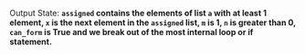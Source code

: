 Output State: **`assigned` contains the elements of list `a` with at least 1 element, `x` is the next element in the `assigned` list, `m` is 1, `n` is greater than 0, `can_form` is True and we break out of the most internal loop or if statement.**